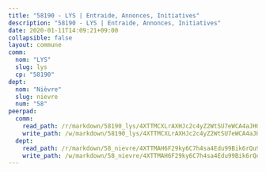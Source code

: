 ```yaml
---
title: "58190 - LYS | Entraide, Annonces, Initiatives"
description: "58190 - LYS | Entraide, Annonces, Initiatives"
date: 2020-01-11T14:09:21+09:00
collapsible: false
layout: commune
comm:
  nom: "LYS"
  slug: lys
  cp: "58190"
dept:
  nom: "Nièvre"
  slug: nievre
  num: "58"
peerpad:
  comm:
    read_path: /r/markdown/58190_lys/4XTTMCXLrAXHJc2c4yZ2WtSU7eWCA4aJHGY87gVxTP3TtSe29
    write_path: /w/markdown/58190_lys/4XTTMCXLrAXHJc2c4yZ2WtSU7eWCA4aJHGY87gVxTP3TtSe29-K3TgURRhwYdqJdquz4cVXH7ZwoMw844pz6hRrvtj3zFkzqJd957KrkjcEA8M1gjy8W97xdBvAUm56e3fe1vxM4iuNMDtKZ9HYDDRBqUqPAn54mhJ5XzBawSTmh67oYohfYBmCZ2V
  dept:
    read_path: /r/markdown/58_nievre/4XTTMAH6F29ky6C7h4sa4Edu99Bik6rQu9XbiuBD1DvLw22pb
    write_path: /w/markdown/58_nievre/4XTTMAH6F29ky6C7h4sa4Edu99Bik6rQu9XbiuBD1DvLw22pb-K3TgUtHs3LnA4VP5N1eQxK9UkiWFz8M5ZP7N97wnUEM9Wfw65apM3LnvEX8HhP2Sd27LDh5t4GgmkbGDUaCqpnkD9BJGbaMbkS8idf1DYkYaRo6rACHXiR4PjahH89PiAFqFL3Lf
---
```


